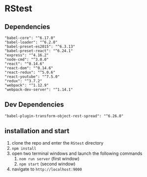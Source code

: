 # RStest

## Dependencies ##

    "babel-core": "^6.17.0"
    "babel-loader": "^6.2.0"
    "babel-preset-es2015": "^6.3.13"
    "babel-preset-react": "^6.24.1"
    "express": "^4.16.2"
    "node-cmd": "^3.0.0"
    "react": "^0.14.6"
    "react-dom": "^0.14.6"
    "react-redux": "^5.0.6"
    "react-youtube": "^7.5.0"
    "redux": "^3.7.2"
    "webpack": "^1.12.9"
    "webpack-dev-server": "^1.14.1"
  
## Dev Dependencies ##
    "babel-plugin-transform-object-rest-spread": "^6.26.0"
  
  
  ## installation and start ##
  1. clone the repo and enter the `RStest` directory
  2. `npm install`
  3. open two terminal windows and launch the following commands
        1. `nom run server`   (first window)
        2. `npm start`        (second window)
  4. navigate to `http://localhost:9000`

